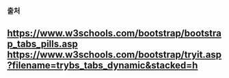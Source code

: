 ### 출처
https://www.w3schools.com/bootstrap/bootstrap_tabs_pills.asp
https://www.w3schools.com/bootstrap/tryit.asp?filename=trybs_tabs_dynamic&stacked=h
---
